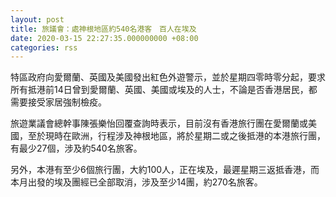 ```yaml
---
layout: post
title: 旅議會：處神根地區約540名港客　百人在埃及
date: 2020-03-15 22:27:35.000000000 +08:00
categories: rss
---
```


特區政府向愛爾蘭、英國及美國發出紅色外遊警示，並於星期四零時零分起，要求所有抵港前14日曾到愛爾蘭、英國、美國或埃及的人士，不論是否香港居民，都需要接受家居強制檢疫。

旅遊業議會總幹事陳張樂怡回覆查詢時表示，目前沒有香港旅行團在愛爾蘭或美國，至於現時在歐洲，行程涉及神根地區，將於星期二或之後抵港的本港旅行團，有最少27個，涉及約540名旅客。

另外，本港有至少6個旅行團，大約100人，正在埃及，最遲星期三返抵香港，而本月出發的埃及團經已全部取消，涉及至少14團，約270名旅客。
